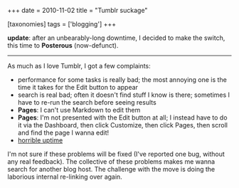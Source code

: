 +++
date = 2010-11-02
title = "Tumblr suckage"

[taxonomies]
tags = ['blogging']
+++

**update**: after an unbearably-long downtime, I decided to make the
switch, this time to **Posterous** (now-defunct).

---

As much as I love Tumblr, I got a few complaints:

-   performance for some tasks is really bad; the most annoying one is
    the time it takes for the Edit button to appear
-   search is real bad; often it doesn't find stuff I know is there;
    sometimes I have to re-run the search before seeing results
-   **Pages**: I can't use Markdown to edit them
-   **Pages**: I'm not presented with the Edit button at all; I instead
    have to do it via the Dashboard, then click Customize, then click
    Pages, then scroll and find the page I wanna edit!
-   [horrible uptime]

I'm not sure if these problems will be fixed (I've reported one bug,
without any real feedback). The collective of these problems makes me
wanna search for another blog host. The challenge with the move is doing
the laborious internal re-linking over again.

[horrible uptime]: http://royal.pingdom.com/2010/12/17/the-most-reliable-and-unreliable-blogging-services-2/
